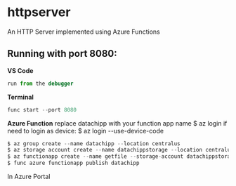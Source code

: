 # httpserver
An HTTP Server implemented using Azure Functions

## Running with port 8080:

**VS Code**
```javascript
run from the debugger
```

**Terminal**
```javascript
func start --port 8080
```

**Azure Function**
replace datachipp with your function app name
$ az login
if need to login as device:  $ az login --use-device-code

```javascript
$ az group create --name datachipp --location centralus
$ az storage account create --name datachippstorage --location centralus --resource-group datachipp --sku standard_lrs --kind StorageV2
$ az functionapp create --name getfile --storage-account datachippstorage --resource-group datachipp --consumption-plan-location centralus
$ func azure functionapp publish datachipp
```

In Azure Portal







